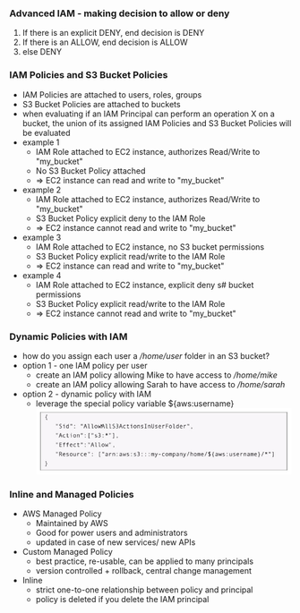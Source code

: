 ### Advanced IAM - making decision to allow or deny ###
1. If there is an explicit DENY, end decision is DENY
2. If there is an ALLOW, end decision is ALLOW
3. else DENY

### IAM Policies and S3 Bucket Policies ###
* IAM Policies are attached to users, roles, groups
* S3 Bucket Policies are attached to buckets 
* when evaluating if an IAM Principal can perform an operation X on a bucket, the union of its assigned IAM Policies and S3 Bucket Policies will be evaluated
* example 1 
    * IAM Role attached to EC2 instance, authorizes Read/Write to "my_bucket"
    * No S3 Bucket Policy attached
    * => EC2 instance can read and write to "my_bucket"
* example 2 
    * IAM Role attached to EC2 instance, authorizes Read/Write to "my_bucket"
    * S3 Bucket Policy explicit deny to the IAM Role 
    * => EC2 instance cannot read and write to "my_bucket"          
* example 3 
    * IAM Role attached to EC2 instance, no S3 bucket permissions
    * S3 Bucket Policy explicit read/write to the IAM Role
    * => EC2 instance can read and write to "my_bucket"      
* example 4 
    * IAM Role attached to EC2 instance, explicit deny s# bucket permissions
    * S3 Bucket Policy explicit read/write to the IAM Role
    * => EC2 instance cannot read and write to "my_bucket"        
    
### Dynamic Policies with IAM ###
* how do you assign each user a */home/user* folder in an S3 bucket? 
* option 1 - one IAM policy per user
    * create an IAM policy allowing Mike to have access to */home/mike*
    * create an IAM policy allowing Sarah to have access to */home/sarah*
* option 2 - dynamic policy with IAM
    * leverage the special policy variable ${aws:username}
    ![](images/aim4.jpg)
    
### Inline and Managed Policies ###
* AWS Managed Policy
    * Maintained by AWS 
    * Good for power users and administrators
    * updated in case of new services/ new APIs
* Custom Managed Policy
    * best practice, re-usable, can be applied to many principals
    * version controlled + rollback, central change management
* Inline 
    * strict one-to-one relationship between policy and principal
    * policy is deleted if you delete the IAM principal    

    
     
    